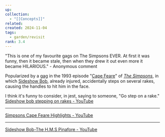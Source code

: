 ```yaml
---
up: 
collection:
  - "[[Concepts]]"
related: 
created: 2024-11-04
tags:
  - garden/revisit
rank: 3.4
---
```

"This is one of my favourite gags on The Simpsons EVER. At first it was funny, then it became stale, then when they drew it out even more it became HILARIOUS." - Anonymous comment

Popularized by a [gag](https://www.wikiwand.com/en/dictionary/gag "gag") in the 1993 episode "[Cape Feare](https://www.wikiwand.com/en/articles/Cape_Feare "w:Cape Feare")" of _[The Simpsons](https://www.wikiwand.com/en/articles/The_Simpsons "w:The Simpsons")_, in which [Sideshow Bob](https://www.wikiwand.com/en/articles/Sideshow_Bob "w:Sideshow Bob"), already injured, accidentally steps on several rakes, causing the handles to hit him in the face.

I think it's funny to consider, in jest, saying to someone, "Go step on a rake." 
[Sideshow bob stepping on rakes - YouTube](https://www.youtube.com/watch?v=2WZLJpMOxS4)

---

[Simpsons Cape Feare Highlights - YouTube](https://www.youtube.com/watch?v=iDcwJXfLeBY)

---

[Sideshow Bob-The H.M.S Pinafore - YouTube](https://www.youtube.com/watch?v=wKXtv2_IaCY)